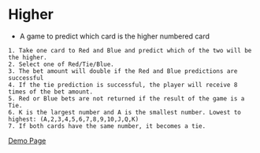 # Higher
- A game to predict which card is the higher numbered card
```
1. Take one card to Red and Blue and predict which of the two will be the higher.
2. Select one of Red/Tie/Blue.
3. The bet amount will double if the Red and Blue predictions are successful
4. If the tie prediction is successful, the player will receive 8 times of the bet amount.
5. Red or Blue bets are not returned if the result of the game is a Tie.
6. K is the largest number and A is the smallest number. Lowest to highest: (A,2,3,4,5,6,7,8,9,10,J,Q,K)
7. If both cards have the same number, it becomes a tie.
```

[Demo Page](http://asset.moss.land/Higher/index.html)
